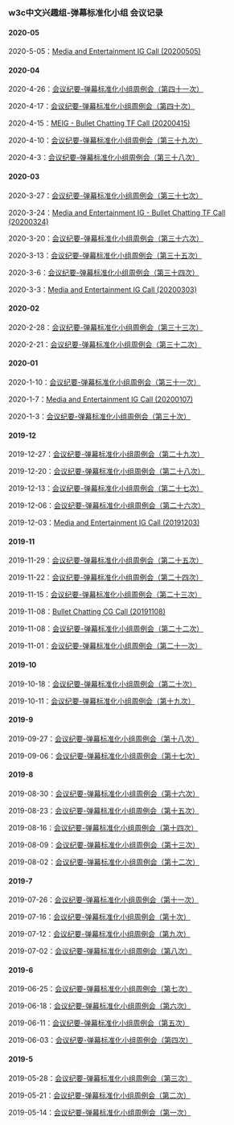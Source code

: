 ### w3c中文兴趣组-弹幕标准化小组 会议记录

#### 2020-05

2020-5-05：[Media and Entertainment IG Call (20200505)](https://www.w3.org/2020/05/05-me-minutes.html#item03)


#### 2020-04

2020-4-26：[会议纪要-弹幕标准化小组周例会（第四十一次）](https://docs.qq.com/doc/DUk11cnBobUZEZVRB)

2020-4-17：[会议纪要-弹幕标准化小组周例会（第四十次）](https://docs.qq.com/doc/DUnJpaWloVWp6T1Jw)

2020-4-15：[MEIG - Bullet Chatting TF Call (20200415)](https://www.w3.org/2020/04/15-bullet-minutes.html)

2020-4-10：[会议纪要-弹幕标准化小组周例会（第三十九次）](https://docs.qq.com/doc/DUlprSXJ1ZnVDa2V1)

2020-4-3：[会议纪要-弹幕标准化小组周例会（第三十八次）](https://docs.qq.com/doc/DUndkTkdGYkJwRE1X)


#### 2020-03

2020-3-27：[会议纪要-弹幕标准化小组周例会（第三十七次）](https://docs.qq.com/doc/DUklveUZQeFB5ZW1z)

2020-3-24：[Media and Entertainment IG - Bullet Chatting TF Call (20200324)](https://www.w3.org/2020/03/24-me-minutes.html)

2020-3-20：[会议纪要-弹幕标准化小组周例会（第三十六次）](https://docs.qq.com/doc/DUnVBbWpLaUJYbXFv)

2020-3-13：[会议纪要-弹幕标准化小组周例会（第三十五次）](https://docs.qq.com/doc/DUkZNdkVmeVpHcUZ4)

2020-3-6：[会议纪要-弹幕标准化小组周例会（第三十四次）](https://docs.qq.com/doc/DUndDa0xSbU9venZu)

2020-3-3：[Media and Entertainment IG Call (20200303)](https://www.w3.org/2020/03/03-me-minutes.html#item03)


#### 2020-02


2020-2-28：[会议纪要-弹幕标准化小组周例会（第三十三次）](https://docs.qq.com/doc/DUllnaXlMS05PUXJQ)

2020-2-21：[会议纪要-弹幕标准化小组周例会（第三十二次）](https://docs.qq.com/doc/DUkpzZVdGRHhIcE5C)


#### 2020-01

2020-1-10：[会议纪要-弹幕标准化小组周例会（第三十一次）](https://docs.qq.com/doc/DUmNGb0t2U2JnYmVt)

2020-1-7：[Media and Entertainment IG Call (20200107)](https://www.w3.org/2020/01/07-me-minutes.html)

2020-1-3：[会议纪要-弹幕标准化小组周例会（第三十次）](https://docs.qq.com/doc/DUlRQcWp5TFl4bE51)


#### 2019-12

2019-12-27：[会议纪要-弹幕标准化小组周例会（第二十九次）](https://docs.qq.com/doc/DUkhTeVhuU3pnUENY)

2019-12-20：[会议纪要-弹幕标准化小组周例会（第二十八次）](https://docs.qq.com/doc/DUmlwZHJWUkZQeFFM)

2019-12-13：[会议纪要-弹幕标准化小组周例会（第二十七次）](https://docs.qq.com/doc/DUmJiRHlzeXFSUG92)

2019-12-06：[会议纪要-弹幕标准化小组周例会（第二十六次）](https://docs.qq.com/doc/DUnlKT2diWFVjeFNJ)

2019-12-03：[Media and Entertainment IG Call (20191203)](https://www.w3.org/2019/12/03-me-minutes.html#item02)


#### 2019-11


2019-11-29：[会议纪要-弹幕标准化小组周例会（第二十五次）](https://docs.qq.com/doc/DUmhwWmxLQXdCbk1x)

2019-11-22：[会议纪要-弹幕标准化小组周例会（第二十四次）](https://docs.qq.com/doc/DUlNTV3ZLQmNObFNE)

2019-11-15：[会议纪要-弹幕标准化小组周例会（第二十三次）](https://docs.qq.com/doc/DUmhGSmFMbnVBaUtr)

2019-11-08：[Bullet Chatting CG Call (20191108)](https://www.w3.org/2019/11/08-bullet-chatting-minutes.html)

2019-11-08：[会议纪要-弹幕标准化小组周例会（第二十二次）](https://docs.qq.com/doc/DUnFlWk5Zd0ZyYk9I)

2019-11-01：[会议纪要-弹幕标准化小组周例会（第二十一次）](https://docs.qq.com/doc/DVUV4VlB1YmtPa3VZ)

#### 2019-10

2019-10-18：[会议纪要-弹幕标准化小组周例会（第二十次）](https://docs.qq.com/doc/DUkpDaVlCcmpYRU1V)

2019-10-11：[会议纪要-弹幕标准化小组周例会（第十九次）](https://docs.qq.com/doc/DTHBZYmp4TmdNbFRa)

#### 2019-9

2019-09-27：[会议纪要-弹幕标准化小组周例会（第十八次）](https://docs.qq.com/doc/DUmJmUlNHWVZhSkhm)

2019-09-06：[会议纪要-弹幕标准化小组周例会（第十七次）](https://docs.qq.com/doc/DUmxkS1ZqVUVwSGlo)

#### 2019-8

2019-08-30：[会议纪要-弹幕标准化小组周例会（第十六次）](https://docs.qq.com/doc/DUkJ2WGtjemJZUkJx)

2019-08-23：[会议纪要-弹幕标准化小组周例会（第十五次）](https://docs.qq.com/doc/DUnNReHJkbHdmTkJT)

2019-08-16：[会议纪要-弹幕标准化小组周例会（第十四次）](https://docs.qq.com/doc/DUlVCUk1WV2l3YXd3)

2019-08-09：[会议纪要-弹幕标准化小组周例会（第十三次）](https://docs.qq.com/doc/DUmVwZHhtaHZsU0ls)

2019-08-02：[会议纪要-弹幕标准化小组周例会（第十二次）](https://docs.qq.com/doc/DUmdjd09sQWxyZE5o)

#### 2019-7

2019-07-26：[会议纪要-弹幕标准化小组周例会（第十一次）](https://docs.qq.com/doc/DUnlseXFYRVp2elp5)

2019-07-16：[会议纪要-弹幕标准化小组周例会（第十次）](https://docs.qq.com/doc/DUmxsaGRucEN6ZU5n)

2019-07-12：[会议纪要-弹幕标准化小组周例会（第九次）](https://docs.qq.com/doc/DUklaYkN5UFdUTGxk)

2019-07-02：[会议纪要-弹幕标准化小组周例会（第八次）](https://docs.qq.com/doc/DUmZjUXdLakxqbWt4)


#### 2019-6

2019-06-25：[会议纪要-弹幕标准化小组周例会（第七次）](https://docs.qq.com/doc/DUnRtRUVrUGF3dVlm)

2019-06-18：[会议纪要-弹幕标准化小组周例会（第六次）](https://docs.qq.com/doc/DUnJsRlNZcHN3cWJH)

2019-06-11：[会议纪要-弹幕标准化小组周例会（第五次）](https://docs.qq.com/doc/DUnJSZ3psZWpYdndL)

2019-06-03：[会议纪要-弹幕标准化小组周例会（第四次）](https://docs.qq.com/doc/DUmJEVGhFQWJidlBN)



#### 2019-5

2019-05-28：[会议纪要-弹幕标准化小组周例会（第三次）](https://docs.qq.com/doc/DUkt2WFZKTFBPRHRi)

2019-05-21：[会议纪要-弹幕标准化小组周例会（第二次）](https://docs.qq.com/doc/DUkxOdnJGempSTFJl)

2019-05-14：[会议纪要-弹幕标准化小组周例会（第一次）](https://docs.qq.com/doc/DUk16aHFwU2RFbEla)









